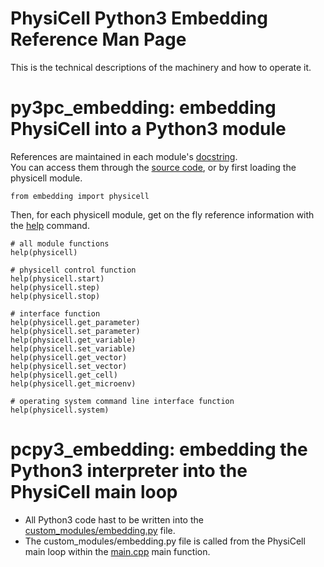 # PhysiCell Python3 Embedding Reference Man Page

This is the technical descriptions of the machinery and how to operate it.


# py3pc_embedding: embedding PhysiCell into a Python3 module

References are maintained in each module's [docstring](https://en.wikipedia.org/wiki/Docstring).\
You can access them through the [source code](https://github.com/elmbeech/physicellembedding/blob/main/py3pc_embedding/custom_modules/physicellmodule.cpp#L449), or by first loading the physicell module.

```python3
from embedding import physicell
```
Then, for each physicell module, get on the fly reference information with the [help](https://en.wikipedia.org/wiki/Help!) command.

```python3
# all module functions
help(physicell)

# physicell control function
help(physicell.start)
help(physicell.step)
help(physicell.stop)

# interface function
help(physicell.get_parameter)
help(physicell.set_parameter)
help(physicell.get_variable)
help(physicell.set_variable)
help(physicell.get_vector)
help(physicell.set_vector)
help(physicell.get_cell)
help(physicell.get_microenv)

# operating system command line interface function
help(physicell.system)
```


# pcpy3_embedding: embedding the Python3 interpreter into the PhysiCell main loop

+ All Python3 code hast to be written into the [custom_modules/embedding.py](https://github.com/elmbeech/physicellembedding/blob/main/pcpy3_embedding/custom_modules/embedded.py) file.
+ The custom_modules/embedding.py file is called from the PhysiCell main loop within the [main.cpp](https://github.com/elmbeech/physicellembedding/blob/main/pcpy3_embedding/main.cpp#L221) main function.
